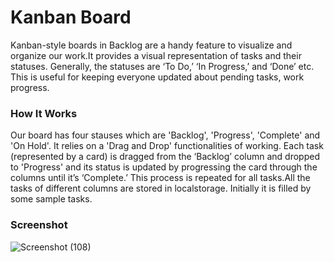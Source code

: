 # Kanban Board
Kanban-style boards in Backlog are a handy feature to visualize and organize our work.It provides a visual representation of tasks and their statuses. Generally, the statuses are ‘To Do,’ ‘In Progress,’ and ‘Done’ etc. This is useful for keeping everyone updated about pending tasks, work progress.

### How It Works
Our board has four stauses which are 'Backlog', 'Progress', 'Complete' and 'On Hold'. It relies on a 'Drag and Drop' functionalities of working. Each task (represented by a card) is dragged from the ‘Backlog’ column and dropped to 'Progress' and its status is updated by progressing the card through the columns until it’s ‘Complete.’ This process is repeated for all tasks.All the tasks of different columns are stored in localstorage. Initially it is filled by some sample tasks.

### Screenshot
![Screenshot (108)](https://user-images.githubusercontent.com/26957756/121906642-ee0b7600-cd48-11eb-9889-a3c4aa065cc4.png)
